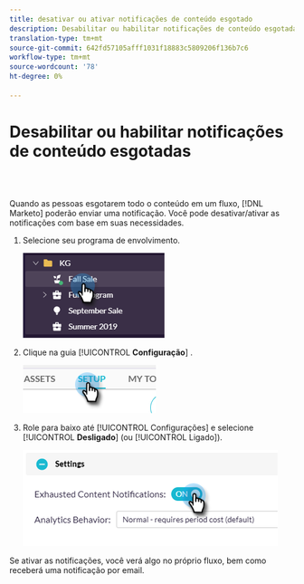 ```yaml
---
title: desativar ou ativar notificações de conteúdo esgotado
description: Desabilitar ou habilitar notificações de conteúdo esgotadas
translation-type: tm+mt
source-git-commit: 642fd57105afff1031f18883c5809206f136b7c6
workflow-type: tm+mt
source-wordcount: '78'
ht-degree: 0%

---
```



# Desabilitar ou habilitar notificações de conteúdo esgotadas

<br> 

Quando as pessoas esgotarem todo o conteúdo em um fluxo, [!DNL Marketo] poderão enviar uma notificação. Você pode desativar/ativar as notificações com base em suas necessidades.

1. Selecione seu programa de envolvimento.

   ![Imagem Um](/help/sky/assets/engagement-programs/disable-or-enable-exhausted-content-notifications/disable-or-enable-exhausted-content-notifications-1.png)

1. Clique na guia [!UICONTROL **Configuração**] .

   ![Imagem dois](/help/sky/assets/engagement-programs/disable-or-enable-exhausted-content-notifications/disable-or-enable-exhausted-content-notifications-2.png)

1. Role para baixo até [!UICONTROL Configurações] e selecione [!UICONTROL **Desligado**] (ou [!UICONTROL Ligado]).

   ![Imagem Três](/help/sky/assets/engagement-programs/disable-or-enable-exhausted-content-notifications/disable-or-enable-exhausted-content-notifications-3.png)

Se ativar as notificações, você verá algo no próprio fluxo, bem como receberá uma notificação por email.
